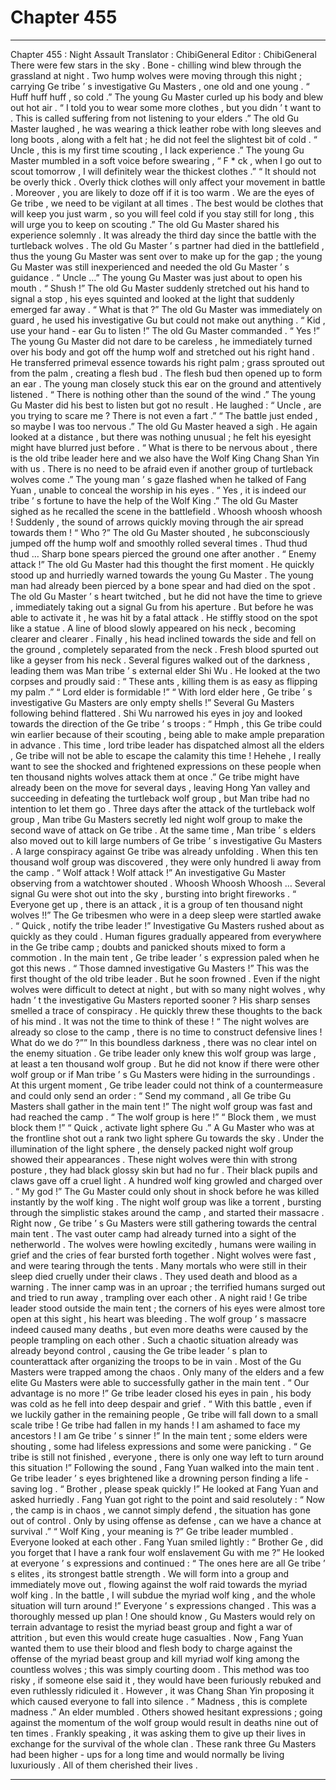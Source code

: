 
# Chapter 455


---

Chapter 455 : Night Assault
Translator :
ChibiGeneral
Editor :
ChibiGeneral
There were few stars in the sky .
Bone - chilling wind blew through the grassland at night .
Two hump wolves were moving through this night ; carrying Ge tribe ’ s investigative Gu Masters , one old and one young .
“ Huff huff huff ,
so cold .” The young Gu Master curled up his body and blew out hot air .
“ I told you to wear some more clothes , but you didn ’ t want to . This is called
suffering from not listening to your elders
.” The old Gu Master laughed , he was wearing a thick leather robe with long sleeves and long boots , along with a felt hat ; he did not feel the slightest bit of cold .
“ Uncle , this is my first time scouting , I lack experience .” The young Gu Master mumbled in a soft voice before swearing , “ F * ck , when I go out to scout tomorrow , I will definitely wear the thickest clothes .”
“ It should not be overly thick . Overly thick clothes will only affect your movement in battle . Moreover , you are likely to doze off if it is too warm . We are the eyes of Ge tribe , we need to be vigilant at all times . The best would be clothes that will keep you just warm , so you will feel cold if you stay still for long , this will urge you to keep on scouting .” The old Gu Master shared his experience solemnly .
It was already the third day since the battle with the turtleback wolves .
The old Gu Master ’ s partner had died in the battlefield , thus the young Gu Master was sent over to make up for the gap ; the young Gu Master was still inexperienced and needed the old Gu Master ’ s guidance .
“ Uncle …” The young Gu Master was just about to open his mouth .
“ Shush !” The old Gu Master suddenly stretched out his hand to signal a stop , his eyes squinted and looked at the light that suddenly emerged far away .
“ What is that ?” The old Gu Master was immediately on guard , he used his investigative Gu but could not make out anything .
“ Kid , use your hand - ear Gu to listen !” The old Gu Master commanded .
“ Yes !” The young Gu Master did not dare to be careless , he immediately turned over his body and got off the hump wolf and stretched out his right hand .
He transferred primeval essence towards his right palm ; grass sprouted out from the palm , creating a flesh bud . The flesh bud then opened up to form an ear .
The young man closely stuck this ear on the ground and attentively listened .
“ There is nothing other than the sound of the wind .” The young Gu Master did his best to listen but got no result .
He laughed : “ Uncle , are you trying to scare me ? There is not even a fart .”
“ The battle just ended , so maybe I was too nervous .” The old Gu Master heaved a sigh . He again looked at a distance , but there was nothing unusual ; he felt his eyesight might have blurred just before .
“ What is there to be nervous about , there is the old tribe leader here and we also have the Wolf King Chang Shan Yin with us . There is no need to be afraid even if another group of turtleback wolves come .” The young man ’ s gaze flashed when he talked of Fang Yuan , unable to conceal the worship in his eyes .
“ Yes , it is indeed our tribe ’ s fortune to have the help of the Wolf King .” The old Gu Master sighed as he recalled the scene in the battlefield .
Whoosh whoosh whoosh !
Suddenly , the sound of arrows quickly moving through the air spread towards them !
“ Who ?” The old Gu Master shouted , he subconsciously jumped off the hump wolf and smoothly rolled several times .
Thud thud thud …
Sharp bone spears pierced the ground one after another .
“ Enemy attack !” The old Gu Master had this thought the first moment . He quickly stood up and hurriedly warned towards the young Gu Master .
The young man had already been pierced by a bone spear and had died on the spot .
The old Gu Master ’ s heart twitched , but he did not have the time to grieve , immediately taking out a signal Gu from his aperture .
But before he was able to activate it , he was hit by a fatal attack .
He stiffly stood on the spot like a statue . A line of blood slowly appeared on his neck , becoming clearer and clearer .
Finally , his head inclined towards the side and fell on the ground , completely separated from the neck .
Fresh blood spurted out like a geyser from his neck .
Several figures walked out of the darkness , leading them was Man tribe ’ s external elder Shi Wu . He looked at the two corpses and proudly said : “ These ants , killing them is as easy as flipping my palm .”
“ Lord elder is formidable !”
“ With lord elder here , Ge tribe ’ s investigative Gu Masters are only empty shells !”
Several Gu Masters following behind flattered .
Shi Wu narrowed his eyes in joy and looked towards the direction of the Ge tribe ’ s troops : “ Hmph , this Ge tribe could win earlier because of their scouting , being able to make ample preparation in advance . This time , lord tribe leader has dispatched almost all the elders , Ge tribe will not be able to escape the calamity this time ! Hehehe , I really want to see the shocked and frightened expressions on these people when ten thousand nights wolves attack them at once .”
Ge tribe might have already been on the move for several days , leaving Hong Yan valley and succeeding in defeating the turtleback wolf group , but Man tribe had no intention to let them go .
Three days after the attack of the turtleback wolf group , Man tribe Gu Masters secretly led night wolf group to make the second wave of attack on Ge tribe . At the same time , Man tribe ’ s elders also moved out to kill large numbers of Ge tribe ’ s investigative Gu Masters .
A large conspiracy against Ge tribe was already unfolding .
When this ten thousand wolf group was discovered , they were only hundred li away from the camp .
“ Wolf attack ! Wolf attack !” An investigative Gu Master observing from a watchtower shouted .
Whoosh Whoosh Whoosh …
Several signal Gu were shot out into the sky , bursting into bright fireworks .
“ Everyone get up , there is an attack , it is a group of ten thousand night wolves !!” The Ge tribesmen who were in a deep sleep were startled awake .
“ Quick , notify the tribe leader !” Investigative Gu Masters rushed about as quickly as they could .
Human figures gradually appeared from everywhere in the Ge tribe camp ; doubts and panicked shouts mixed to form a commotion .
In the main tent , Ge tribe leader ’ s expression paled when he got this news .
“ Those damned investigative Gu Masters !” This was the first thought of the old tribe leader .
But he soon frowned .
Even if the night wolves were difficult to detect at night , but with so many night wolves , why hadn ’ t the investigative Gu Masters reported sooner ?
His sharp senses smelled a trace of conspiracy .
He quickly threw these thoughts to the back of his mind . It was not the time to think of these !
“ The night wolves are already so close to the camp , there is no time to construct defensive lines ! What do we do ?””
In this boundless darkness , there was no clear intel on the enemy situation .
Ge tribe leader only knew this wolf group was large , at least a ten thousand wolf group . But he did not know if there were other wolf group or if Man tribe ’ s Gu Masters were hiding in the surroundings .
At this urgent moment , Ge tribe leader could not think of a countermeasure and could only send an order : “ Send my command , all Ge tribe Gu Masters shall gather in the main tent !”
The night wolf group was fast and had reached the camp .
“ The wolf group is here !”
“ Block them , we must block them !”
“ Quick , activate light sphere Gu .”
A Gu Master who was at the frontline shot out a rank two light sphere Gu towards the sky .
Under the illumination of the light sphere , the densely packed night wolf group showed their appearances .
These night wolves were thin with strong posture , they had black glossy skin but had no fur . Their black pupils and claws gave off a cruel light .
A hundred wolf king growled and charged over .
“ My god !” The Gu Master could only shout in shock before he was killed instantly by the wolf king .
The night wolf group was like a torrent , bursting through the simplistic stakes around the camp , and started their massacre .
Right now , Ge tribe ’ s Gu Masters were still gathering towards the central main tent .
The vast outer camp had already turned into a sight of the netherworld . The wolves were howling excitedly , humans were wailing in grief and the cries of fear bursted forth together .
Night wolves were fast , and were tearing through the tents . Many mortals who were still in their sleep died cruelly under their claws .
They used death and blood as a warning .
The inner camp was in an uproar ; the terrified humans surged out and tried to run away , trampling over each other .
A night raid !
Ge tribe leader stood outside the main tent ; the corners of his eyes were almost tore open at this sight , his heart was bleeding .
The wolf group ’ s massacre indeed caused many deaths , but even more deaths were caused by the people trampling on each other . Such a chaotic situation already was already beyond control , causing the Ge tribe leader ’ s plan to counterattack after organizing the troops to be in vain .
Most of the Gu Masters were trapped among the chaos .
Only many of the elders and a few elite Gu Masters were able to successfully gather in the main tent .
“ Our advantage is no more !”
Ge tribe leader closed his eyes in pain , his body was cold as he fell into deep despair and grief .
“ With this battle , even if we luckily gather in the remaining people , Ge tribe will fall down to a small scale tribe ! Ge tribe had fallen in my hands ! I am ashamed to face my ancestors ! I am Ge tribe ’ s sinner !”
In the main tent ; some elders were shouting , some had lifeless expressions and some were panicking .
“ Ge tribe is still not finished , everyone , there is only one way left to turn around this situation !” Following the sound , Fang Yuan walked into the main tent .
Ge tribe leader ’ s eyes brightened like a drowning person finding a life - saving log .
“ Brother , please speak quickly !” He looked at Fang Yuan and asked hurriedly .
Fang Yuan got right to the point and said resolutely : “ Now , the camp is in chaos , we cannot simply defend , the situation has gone out of control . Only by using offense as defense , can we have a chance at survival .”
“ Wolf King , your meaning is ?” Ge tribe leader mumbled .
Everyone looked at each other .
Fang Yuan smiled lightly : “ Brother Ge , did you forget that I have a rank four wolf enslavement Gu with me ?”
He looked at everyone ’ s expressions and continued : “ The ones here are all Ge tribe ’ s elites , its strongest battle strength . We will form into a group and immediately move out , flowing against the wolf raid towards the myriad wolf king . In the battle , I will subdue the myriad wolf king , and the whole situation will turn around !”
Everyone ’ s expressions changed .
This was a thoroughly messed up plan !
One should know , Gu Masters would rely on terrain advantage to resist the myriad beast group and fight a war of attrition , but even this would create huge casualties . Now , Fang Yuan wanted them to use their blood and flesh body to charge against the offense of the myriad beast group and kill myriad wolf king among the countless wolves ; this was simply courting doom .
This method was too risky , if someone else said it , they would have been furiously rebuked and even ruthlessly ridiculed it .
However , it was Chang Shan Yin proposing it which caused everyone to fall into silence .
“ Madness , this is complete madness .” An elder mumbled .
Others showed hesitant expressions ; going against the momentum of the wolf group would result in deaths nine out of ten times . Frankly speaking , it was asking them to give up their lives in exchange for the survival of the whole clan .
These rank three Gu Masters had been higher - ups for a long time and would normally be living luxuriously . All of them cherished their lives .

---

